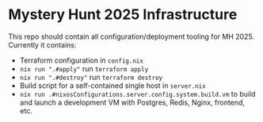# Mystery Hunt 2025 Infrastructure

This repo should contain all configuration/deployment tooling for MH 2025. Currently it contains:

* Terraform configuration in `config.nix`
 * `nix run ".#apply"` run `terraform apply`
 * `nix run ".#destroy"` run `terraform destroy`
* Build script for a self-contained single host in `server.nix`
 * `nix run .#nixosConfigurations.server.config.system.build.vm` to build and launch a development VM with Postgres, Redis, Nginx, frontend, etc.
